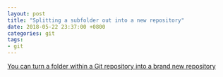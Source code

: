 ```yaml
---
layout: post
title: "Splitting a subfolder out into a new repository"
date: 2018-05-22 23:37:00 +0800
categories: git
tags:
- git
---
```


[You can turn a folder within a Git repository into a brand new repository](https://help.github.com/articles/splitting-a-subfolder-out-into-a-new-repository/)

